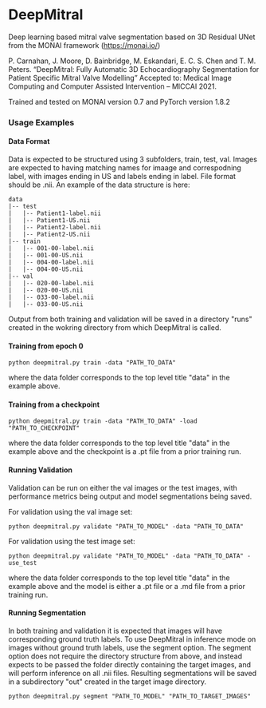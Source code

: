 # DeepMitral
Deep learning based mitral valve segmentation based on 3D Residual UNet from the MONAI framework (https://monai.io/)


P. Carnahan, J. Moore, D. Bainbridge, M. Eskandari, E. C. S. Chen and T. M. Peters. “DeepMitral: Fully Automatic 3D Echocardiography Segmentation for Patient Specific Mitral Valve Modelling”  Accepted to: Medical Image Computing and Computer Assisted Intervention – MICCAI 2021.

Trained and tested on MONAI version 0.7 and PyTorch version 1.8.2

### Usage Examples
#### Data Format
Data is expected to be structured using 3 subfolders, train, test, val. Images are expected to having matching names for imaage and correspodning label, with images ending in US and labels ending in label. File format should be .nii. An example of the data structure is here:
```
data
|-- test
|   |-- Patient1-label.nii
|   |-- Patient1-US.nii
|   |-- Patient2-label.nii
|   |-- Patient2-US.nii
|-- train
|   |-- 001-00-label.nii
|   |-- 001-00-US.nii
|   |-- 004-00-label.nii
|   |-- 004-00-US.nii
|-- val
|   |-- 020-00-label.nii
|   |-- 020-00-US.nii
|   |-- 033-00-label.nii
|   |-- 033-00-US.nii
```

Output from both training and validation will be saved in a directory "runs" created in the wokring directory from which DeepMitral is called.

#### Training from epoch 0

```
python deepmitral.py train -data "PATH_TO_DATA"
```
where the data folder corresponds to the top level title "data" in the example above.

#### Training from a checkpoint

```
python deepmitral.py train -data "PATH_TO_DATA" -load "PATH_TO_CHECKPOINT"
```
where the data folder corresponds to the top level title "data" in the example above and the checkpoint is a .pt file from a prior training run.

#### Running Validation

Validation can be run on either the val images or the test images, with performance metrics being output and model segmentations being saved.

For validation using the val image set:
```
python deepmitral.py validate "PATH_TO_MODEL" -data "PATH_TO_DATA"
```
For validation using the test image set:
```
python deepmitral.py validate "PATH_TO_MODEL" -data "PATH_TO_DATA" -use_test
```
where the data folder corresponds to the top level title "data" in the example above and the model is either a .pt file or a .md file from a prior training run.

#### Running Segmentation

In both training and validation it is expected that images will have corresponding ground truth labels. To use DeepMitral in inference mode on images without ground truth labels, use the segment option. The segment option does not require the directory structure from above, and instead expects to be passed the folder directly containing the target images, and will perform inference on all .nii files. Resulting segmentations will be saved in a subdirectory "out" created in the target image directory.

```
python deepmitral.py segment "PATH_TO_MODEL" "PATH_TO_TARGET_IMAGES"
```
